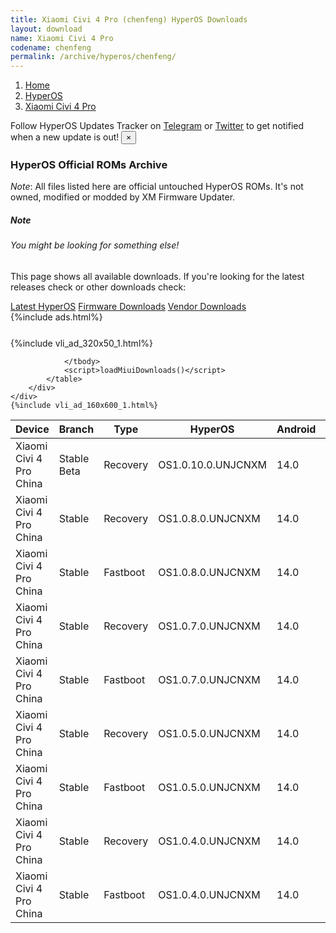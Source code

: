 ```yaml
---
title: Xiaomi Civi 4 Pro (chenfeng) HyperOS Downloads
layout: download
name: Xiaomi Civi 4 Pro
codename: chenfeng
permalink: /archive/hyperos/chenfeng/
---
```

<nav aria-label="breadcrumb">
    <ol class="breadcrumb">
        <li class="breadcrumb-item"><a href="/">Home</a></li>
        <li class="breadcrumb-item"><a href="/hyperos/">HyperOS</a></li>
        <li class="breadcrumb-item active" aria-current="page"><a href="/hyperos/chenfeng/">Xiaomi Civi 4 Pro</a></li>
    </ol>
</nav>
<div class="alert alert-primary alert-dismissible fade show" role="alert">
    Follow HyperOS Updates Tracker on <a href="https://t.me/MIUIUpdatesTracker" class="alert-link">Telegram</a>
     or <a href="https://twitter.com/MiFwUpdater" class="alert-link">Twitter</a> to get notified when a new update is out!
    <button type="button" class="close" data-dismiss="alert" aria-label="Close">
        <span aria-hidden="true">&times;</span>
    </button>
</div>

### HyperOS Official ROMs Archive
*Note*: All files listed here are official untouched HyperOS ROMs. It's not owned, modified or modded by XM Firmware Updater.
<div class="card">
  <div class="card-body">
    <h5 class="card-title">Note</h5>
    <h6 class="card-subtitle mb-2 text-muted">You might be looking for something else!</h6>
    <p class="card-text">This page shows all available downloads.
     If you're looking for the latest releases check or other downloads check:</p>
    <a href="/hyperos/chenfeng/" class="card-link">Latest HyperOS</a>
    <a href="/firmware/chenfeng/" class="card-link">Firmware Downloads</a>
    <a href="/vendor/chenfeng/" class="card-link">Vendor Downloads</a>
  </div>
</div>
{%include ads.html%}
<div class="row justify-content-center">
    <div class="col-10">
        <div class="table-responsive-md" style="margin-top: 25px;">
            {%include vli_ad_320x50_1.html%}
            <table id="miui" class="display dt-responsive nowrap compact table table-striped table-hover table-sm">
                <thead class="thead-dark">
                    <tr>
                        <th data-ref="device">Device</th>
                        <th data-ref="branch">Branch</th>
                        <th data-ref="type">Type</th>
                        <th data-ref="miui">HyperOS</th>
                        <th data-ref="android">Android</th>
                        <th data-ref="size">Size</th>
                        <th data-ref="size">Date</th>
                        <th data-ref="link">Link</th>
                    </tr>
                </thead>
                <tbody>
                <tr><td>Xiaomi Civi 4 Pro China</td><td>Stable Beta</td><td>Recovery</td><td>OS1.0.10.0.UNJCNXM</td><td>14.0</td><td>6.7 GB</td><td>2024-06-04</td><td><a href="/hyperos/chenfeng/stable beta/OS1.0.10.0.UNJCNXM/">Download</a></td></tr>
<tr><td>Xiaomi Civi 4 Pro China</td><td>Stable</td><td>Recovery</td><td>OS1.0.8.0.UNJCNXM</td><td>14.0</td><td>6.7 GB</td><td>2024-04-30</td><td><a href="/hyperos/chenfeng/stable/OS1.0.8.0.UNJCNXM/">Download</a></td></tr>
<tr><td>Xiaomi Civi 4 Pro China</td><td>Stable</td><td>Fastboot</td><td>OS1.0.8.0.UNJCNXM</td><td>14.0</td><td>8.6 GB</td><td>2024-04-27</td><td><a href="/hyperos/chenfeng/stable/OS1.0.8.0.UNJCNXM/">Download</a></td></tr>
<tr><td>Xiaomi Civi 4 Pro China</td><td>Stable</td><td>Recovery</td><td>OS1.0.7.0.UNJCNXM</td><td>14.0</td><td>6.7 GB</td><td>2024-04-13</td><td><a href="/hyperos/chenfeng/stable/OS1.0.7.0.UNJCNXM/">Download</a></td></tr>
<tr><td>Xiaomi Civi 4 Pro China</td><td>Stable</td><td>Fastboot</td><td>OS1.0.7.0.UNJCNXM</td><td>14.0</td><td>8.6 GB</td><td>2024-04-09</td><td><a href="/hyperos/chenfeng/stable/OS1.0.7.0.UNJCNXM/">Download</a></td></tr>
<tr><td>Xiaomi Civi 4 Pro China</td><td>Stable</td><td>Recovery</td><td>OS1.0.5.0.UNJCNXM</td><td>14.0</td><td>6.7 GB</td><td>2024-04-02</td><td><a href="/hyperos/chenfeng/stable/OS1.0.5.0.UNJCNXM/">Download</a></td></tr>
<tr><td>Xiaomi Civi 4 Pro China</td><td>Stable</td><td>Fastboot</td><td>OS1.0.5.0.UNJCNXM</td><td>14.0</td><td>8.6 GB</td><td>2024-03-26</td><td><a href="/hyperos/chenfeng/stable/OS1.0.5.0.UNJCNXM/">Download</a></td></tr>
<tr><td>Xiaomi Civi 4 Pro China</td><td>Stable</td><td>Recovery</td><td>OS1.0.4.0.UNJCNXM</td><td>14.0</td><td>6.7 GB</td><td>2024-03-25</td><td><a href="/hyperos/chenfeng/stable/OS1.0.4.0.UNJCNXM/">Download</a></td></tr>
<tr><td>Xiaomi Civi 4 Pro China</td><td>Stable</td><td>Fastboot</td><td>OS1.0.4.0.UNJCNXM</td><td>14.0</td><td>8.6 GB</td><td>2024-03-19</td><td><a href="/hyperos/chenfeng/stable/OS1.0.4.0.UNJCNXM/">Download</a></td></tr>

                </tbody>
                <script>loadMiuiDownloads()</script>
            </table>
        </div>
    </div>
    {%include vli_ad_160x600_1.html%}
</div>
